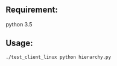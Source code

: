 Requirement:
------------ 
python 3.5

Usage:
------
```
./test_client_linux python hierarchy.py
```